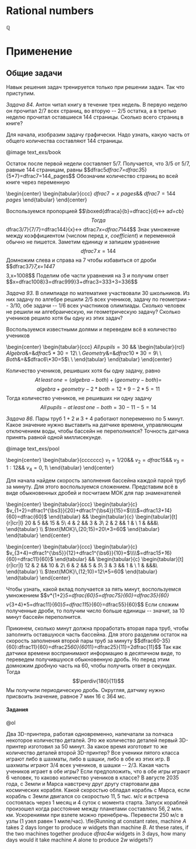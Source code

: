 # Rational numbers
$\mathbb{Q}$

# Применение
## Общие задачи
Навык решения задач тренируется только при решении задач. Так что приступим.

_Задача 84_. Антон читал книгу в течение трех недель. В первую неделю он прочитал $2/7$ всех страниц, во вторую -- $2/5$ остатка, а в третью неделю прочитал оставшиеся $144$ страницы. Сколько всего страниц в книге?

Для начала, изобразим задачу графически. Надо узнать, какую часть от общего количества составляют $144$ страницы.

@image text_exs/book

Остаток после первой недели составляет $5/7$. Получается, что $3/5$ от $5/7$, равные $144$ страницам, равны
$$dfrac5*dfrac7=dfrac3*5}{5\*7}=dfrac7=144\,\,pages$$
Обозначим количество страниц во всей книге через переменную

\begin{center}
\begin{tabular}{ccc}
$dfrac7=x\,\,pages$&&
$dfrac7=144\,\,pages$
\end{tabular}
\end{center}

Воспользуемся пропорцией
$$\boxed{dfraca}{b}=dfracc}{d}<-> a*d=c*b}$$
Тогда
$$dfrac3/7}{7/7}=dfrac144}{x}<-> dfrac7*x=dfrac7*144$$
Знак умножение между коэффициентом (числом перед $х$, _coefficient_) и переменной обычно не пишется. Заметим единицу и запишем уравнение
$$dfrac7\,x=144$$
Домножим слева и справа на $7$ чтобы избавиться от дроби
$$dfrac3*7}7\,x=144*7$$
$$3\,x=1008$$
Поделим обе части уравнения на $3$ и получим ответ
$$x=dfrac1008}3=dfrac999}3+dfrac3=333+3=336$$

_Задача 93_. В олимпиаде по математике участвовали $30$ школьников. Из них задачу по алгебре решили $2/5$ всех учеников, задачу по геометрии -- $3/10$, обе задачи -- $1/6$ всех участников олимпиады. Сколько человек не решили ни алгебраическую, ни геометрическую задачу? Сколько учеников решило хотя бы одну из этих задач?

Воспользуемся известными долями и переведем всё в количество учеников

\begin{center}
\begin{tabular}{ccc}
$All\,pupils=30$ &&
\begin{tabular}{rcl}
$Algebra$&$=$&$dfrac5*30=12$\\
\\
$Geometry$&$=$&$dfrac{10}*30=9$\\
\\
$Both$&$=$&$dfrac6\*30=5$\\
\\
\end{tabular}
\end{tabular}
\end{center}

Количество учеников, решивших хотя бы одну задачу, равно
$$At\,least\,one=(algebra-both)+(geometry-both)=$$
$$algebra+geometry-2*both=12+9-2*5=11$$
Тогда количество учеников, не решивших ни одну задачу
$$All\,pupils-at\,least\,one-both=30-11-5=14$$

_Задача 86_. Пары труб $1+2$ и $3+4$ работают попеременно по $5$ минут. Какое значение нужно выставить на датчике времени, управляющим отключением воды, чтобы бассейн не переполнился? Точность датчика принять равной одной миллисекунде.

@image text_exs/pool

\begin{center}
\begin{tabular}{ccccccc}
$v_1=1/20$&&
$v_2=dfrac{15}$&&
$v_3=1:12$&&
$v_4=0,1$\\
\end{tabular}
\end{center}

Для начала найдем скорость заполнения бассейна каждой парой труб за минуту. Для этого воспользуемся сложением. Представим всё в виде обыкновенных дробей и посчитаем МОК для пар знаменателей

\begin{center}
\begin{tabular}{ccc}
\begin{tabular}{c}
$v\_{1+2}=dfrac1^{\bs3}}{20}+dfrac1^{\bs4}}{15}=$\\\\$=dfrac1*3+1*4}{60}=dfrac{60}$
\end{tabular}
&&
\begin{tabular}{c}
\begin{tabular}[t]{r|lcr|l}
20 & 5 && 15 & 5\\
4 & 2 && 3 & _3_\\
2 & 2 && 1 & \\
1 & &&&\\
\end{tabular}
\\\\
$\text{МОК}\,(20;15)=20\*3=60$
\end{tabular}
\end{tabular}
\end{center}

\begin{center}
\begin{tabular}{ccc}
\begin{tabular}{c}
$v\_{3+4}=dfrac1^{\bs5}}{12}+dfrac1^{\bs6}}{10}=$\\\\$=dfrac1*5+1*6}{60}=dfrac11}{60}$
\end{tabular}
&&
\begin{tabular}{c}
\begin{tabular}[t]{r|lcr|l}
12 & 2 && 10 & 2\\
6 & 2 && 5 & _5_\\
3 & 3 && 1 & \\
1 & &&&\\
\end{tabular}
\\\\
$\text{МОК}\,(12;10)=12\*5=60$
\end{tabular}
\end{tabular}
\end{center}

Чтобы узнать, какой вклад получается за пять минут, воспользуемся умножением
$$v*{1+2}*5=dfrac{60}*5=dfrac7*5}{60}=dfrac35}{60}$$
$$v*{3+4}*5=dfrac11}{60}*5=dfrac11*5}{60}=dfrac55}{60}$$
Если сложим полученные дроби, то получим число больше единицы -- значит, за $10$ минут бассейн переполнится.

Прикинем, сколько минут должна проработать вторая пара труб, чтобы заполнить оставшуюся часть бассейна. Для этого разделим остаток на скорость заполнения второй пары труб за минуту
$$dfrac60-35}{60}:dfrac11}{60}=dfrac25*60}{60*11}=dfrac25}{11}=2dfrac{11}$$
Так как датчики времени воспринимают информацию в десятичном виде, то переведем получившуюся обыкновенную дробь. Но перед этим домножим дробную часть на $60$, чтобы получить ответ в секундах. Тогда
$$\perdiv{180}{11}$$
Мы получили периодическую дробь. Округляя, датчику нужно присвоить значение, равное $7$ мин $16$ с $364$ мс.

#### Задания
@ol

Два 3D-принтера, работая одновременно, напечатали за полчаса некоторое количество деталей. Это же количество деталей первый 3D-принтер изготовил за $50$ минут. За какое время изготовит то же количество деталей второй 3D-принтер?
Все ученики пятого класса играют либо в шахматы, либо в шашки, либо в обе из этих игр. В шахматы играют $3/4$ всех учеников, в шашки -- $2/3$. Какая часть учеников играет в обе игры? Если предположить, что в обе игры играют $6$ человек, то каково количество учеников в классе?
В августе 2035 года, с Земли и Марса навстречу друг другу стартовали два космических корабля. Какой скоростью обладал корабль с Марса, если корабль с Земли двигался со скоростью $11,5$ тыс. м/с и встреча состоялась через $1$ месяц и $4$ суток с момента старта. Запуск кораблей произошел когда расстояние между планетами составляло $56,2$ млн. км. Ускорениями при взлете можно пренебречь.
Перевести 250 м/с в узлы ($1$ узел равен $1$ миле/час).
\fle{Running at constant rates, machine $A$ takes $2$ days longer to produce $w$ widgets than machine $B$. At these rates, if the two machines together produce $dfrac4w$ widgets in $3$ days, how many days would it take machine $A$ alone to produce $2w$ widgets?}
